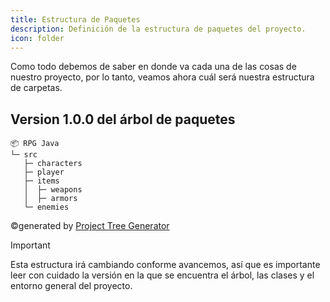 ```yaml
---
title: Estructura de Paquetes
description: Definición de la estructura de paquetes del proyecto.
icon: folder
---
```


Como todo debemos de saber en donde va cada una de las cosas de nuestro proyecto, por lo tanto, veamos ahora cuál será
nuestra estructura de carpetas.

## Version 1.0.0 del árbol de paquetes <Badge text="Nuevo" type="tip" vertical="middle" />
```
📦 RPG Java
└─ src
   ├─ characters
   ├─ player
   ├─ items
   │  ├─ weapons
   │  ├─ armors
   └─ enemies
```

©generated by [Project Tree Generator](https://woochanleee.github.io/project-tree-generator)

> [!important]
> Esta estructura irá cambiando conforme avancemos, así que es importante leer con cuidado la versión en la que se
> encuentra el árbol, las clases y el entorno general del proyecto.
